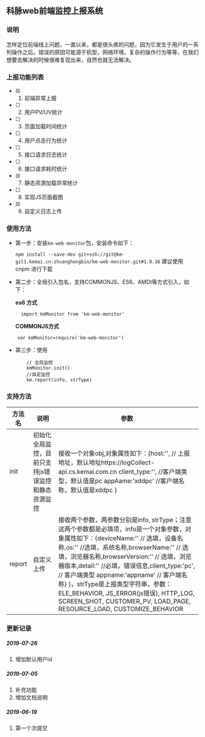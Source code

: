 ## 科脉web前端监控上报系统

### 说明

怎样定位前端线上问题，一直以来，都是很头疼的问题，因为它发生于用户的一系列操作之后。错误的原因可能源于机型，网络环境，复杂的操作行为等等，在我们想要去解决的时候很难复现出来，自然也就无法解决。

### 上报功能列表

- [x] 1. 前端异常上报
- [ ] 2. 用户PV/UV统计
- [ ] 3. 页面加载时间统计
- [ ] 4. 用户点击行为统计
- [ ] 5. 接口请求日志统计
- [ ] 6. 接口请求耗时统计
- [x] 7. 静态资源加载异常统计
- [ ] 8. 实现JS页面截图
- [x] 9. 自定义日志上传

### 使用方法

- 第一步：安装`km-web-monitor`包，安装命令如下：

   `npm install --save-dev git+ssh://git@km-git1.kemai.cn:zhuanghongbin/km-web-monitor.git#1.0.16`
    建议使用 cnpm 进行下载

- 第二步：全局引入包名，支持COMMONJS、ES6、AMDt等方式引入，如下：

   **es6 方式**

  ```
    import kmMonitor from 'km-web-monitor'
  ```
   **COMMONJS方式**

```
    var kmMonitor=require('km-web-monitor')
```
    

- 第三步：使用

    ```
        // 全局监控
        kmMonitor.init()
        //自定监控
        km.report(info, strType)
    ```

### 支持方法

| 方法名 | 说明                                               | 参数                                                                                                                                                                                                                                                                                                                                                                                                                                                                                     |
| ------ | -------------------------------------------------- | ---------------------------------------------------------------------------------------------------------------------------------------------------------------------------------------------------------------------------------------------------------------------------------------------------------------------------------------------------------------------------------------------------------------------------------------------------------------------------------------- |
| init   | 初始化全局监控，目前只支持js错误监控和静态资源监控 | 接收一个对象obj,对象属性如下：{host:'', // 上报地址，默认地址https://logCollect-api.cs.kemai.com.cn client_type:'', //客户端类型，默认值是pc appAame:'xddpc' //客户端名称，默认值是xddpc   }                                                                                                                                                                                                                                                                                             |
| report | 自定义上传                                         | 接收两个参数，两参数分别是info, strType；注意这两个参数都是必填项，info是一个对象参数，对象属性如下：{deviceName:'' //  选填，设备名称,os:'' //选填，系统名称,browserName:''  //  选填，浏览器名称,browserVersion:'' // 选填，浏览器版本,detail:''  //必填，错误信息,client_type:'pc', // 客户端类型 appname:'appname' // 客户端名称} }，strType是上报类型字符串，参数：ELE_BEHAVIOR, JS_ERROR(js错误), HTTP_LOG, SCREEN_SHOT, CUSTOMER_PV, LOAD_PAGE, RESOURCE_LOAD, CUSTOMIZE_BEHAVIOR |




### 更新记录

##### 2019-07-26

1. 增加默认用户id

##### 2019-07-05

1. 补充功能
2. 增加文档说明

##### 2019-06-19  

1. 第一个次提交